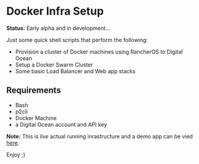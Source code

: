 # Docker Infra Setup

**Status:** Early alpha and in development...

Just some quick shell scripts that perform the following:

* Provision a cluster of Docker machines using RancherOS to Digital Ocean
* Setup a Docker Swarm Cluster
* Some basic Load Balancer and Web app stacks

## Requirements

* Bash
* p2cli
* Docker Machine
* a Digital Ocean account and API key

**Note:** This is *live* actual running inrastructure and a demo app can be
vied [here](https://hello.test.shortcircuit.net.au/).

Enjoy ;)
